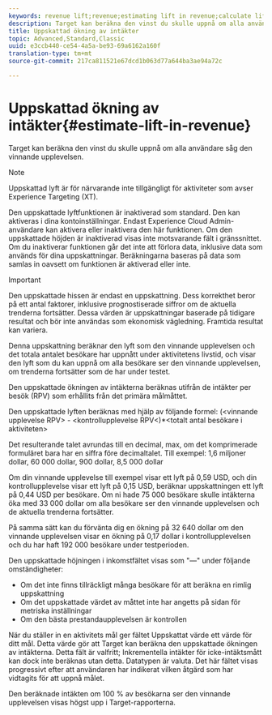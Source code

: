 ```yaml
---
keywords: revenue lift;revenue;estimating lift in revenue;calculate lift;estimated value
description: Target kan beräkna den vinst du skulle uppnå om alla användare såg den vinnande upplevelsen.
title: Uppskattad ökning av intäkter
topic: Advanced,Standard,Classic
uuid: e3ccb440-ce54-4a5a-be93-69a6162a160f
translation-type: tm+mt
source-git-commit: 217ca811521e67dcd1b063d77a644ba3ae94a72c

---
```



# Uppskattad ökning av intäkter{#estimate-lift-in-revenue}

Target kan beräkna den vinst du skulle uppnå om alla användare såg den vinnande upplevelsen.

>[!NOTE]
>
>Uppskattad lyft är för närvarande inte tillgängligt för aktiviteter som avser Experience Targeting (XT).

Den uppskattade lyftfunktionen är inaktiverad som standard. Den kan aktiveras i dina kontoinställningar. Endast Experience Cloud Admin-användare kan aktivera eller inaktivera den här funktionen. Om den uppskattade höjden är inaktiverad visas inte motsvarande fält i gränssnittet. Om du inaktiverar funktionen går det inte att förlora data, inklusive data som används för dina uppskattningar. Beräkningarna baseras på data som samlas in oavsett om funktionen är aktiverad eller inte.

>[!IMPORTANT]
>
>Den uppskattade hissen är endast en uppskattning. Dess korrekthet beror på ett antal faktorer, inklusive prognostiserade siffror om de aktuella trenderna fortsätter. Dessa värden är uppskattningar baserade på tidigare resultat och bör inte användas som ekonomisk vägledning. Framtida resultat kan variera.

Denna uppskattning beräknar den lyft som den vinnande upplevelsen och det totala antalet besökare har uppnått under aktivitetens livstid, och visar den lyft som du kan uppnå om alla besökare ser den vinnande upplevelsen, om trenderna fortsätter som de har under testet.

Den uppskattade ökningen av intäkterna beräknas utifrån de intäkter per besök (RPV) som erhållits från det primära målmåttet.

Den uppskattade lyften beräknas med hjälp av följande formel: (&lt;vinnande upplevelse RPV> - &lt;kontrollupplevelse RPV&lt;)*&lt;totalt antal besökare i aktiviteten>

Det resulterande talet avrundas till en decimal, max, om det komprimerade formuläret bara har en siffra före decimaltalet. Till exempel: 1,6 miljoner dollar, 60 000 dollar, 900 dollar, 8,5 000 dollar

Om din vinnande upplevelse till exempel visar ett lyft på 0,59 USD, och din kontrollupplevelse visar ett lyft på 0,15 USD, beräknar uppskattningen ett lyft på 0,44 USD per besökare. Om ni hade 75 000 besökare skulle intäkterna öka med 33 000 dollar om alla besökare ser den vinnande upplevelsen och de aktuella trenderna fortsätter.

På samma sätt kan du förvänta dig en ökning på 32 640 dollar om den vinnande upplevelsen visar en ökning på 0,17 dollar i kontrollupplevelsen och du har haft 192 000 besökare under testperioden.

Den uppskattade höjningen i inkomstfältet visas som &quot;—&quot; under följande omständigheter:

* Om det inte finns tillräckligt många besökare för att beräkna en rimlig uppskattning
* Om det uppskattade värdet av måttet inte har angetts på sidan för metriska inställningar
* Om den bästa prestandaupplevelsen är kontrollen

När du ställer in en aktivitets mål ger fältet Uppskattat värde ett värde för ditt mål. Detta värde gör att Target kan beräkna den uppskattade ökningen av intäkterna. Detta fält är valfritt; Inkrementella intäkter för icke-intäktsmått kan dock inte beräknas utan detta. Datatypen är valuta. Det här fältet visas progressivt efter att användaren har indikerat vilken åtgärd som har vidtagits för att uppnå målet.

Den beräknade intäkten om 100 % av besökarna ser den vinnande upplevelsen visas högst upp i Target-rapporterna.
